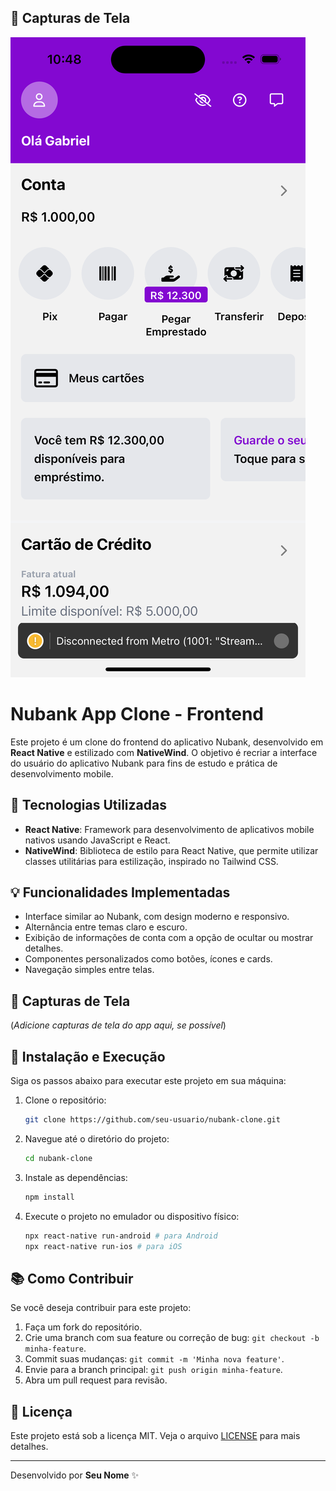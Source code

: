 ## 📸 Capturas de Tela

![Tela Inicial do App](./assets/screen--shot.png)


# Nubank App Clone - Frontend

Este projeto é um clone do frontend do aplicativo Nubank, desenvolvido em **React Native** e estilizado com **NativeWind**. O objetivo é recriar a interface do usuário do aplicativo Nubank para fins de estudo e prática de desenvolvimento mobile.

## 🚀 Tecnologias Utilizadas

- **React Native**: Framework para desenvolvimento de aplicativos mobile nativos usando JavaScript e React.
- **NativeWind**: Biblioteca de estilo para React Native, que permite utilizar classes utilitárias para estilização, inspirado no Tailwind CSS.

## 💡 Funcionalidades Implementadas

- Interface similar ao Nubank, com design moderno e responsivo.
- Alternância entre temas claro e escuro.
- Exibição de informações de conta com a opção de ocultar ou mostrar detalhes.
- Componentes personalizados como botões, ícones e cards.
- Navegação simples entre telas.

## 📸 Capturas de Tela

(_Adicione capturas de tela do app aqui, se possível_)

## 🔧 Instalação e Execução

Siga os passos abaixo para executar este projeto em sua máquina:

1. Clone o repositório:
    ```bash
    git clone https://github.com/seu-usuario/nubank-clone.git
    ```

2. Navegue até o diretório do projeto:
    ```bash
    cd nubank-clone
    ```

3. Instale as dependências:
    ```bash
    npm install
    ```

4. Execute o projeto no emulador ou dispositivo físico:
    ```bash
    npx react-native run-android # para Android
    npx react-native run-ios # para iOS
    ```

## 📚 Como Contribuir

Se você deseja contribuir para este projeto:

1. Faça um fork do repositório.
2. Crie uma branch com sua feature ou correção de bug: `git checkout -b minha-feature`.
3. Commit suas mudanças: `git commit -m 'Minha nova feature'`.
4. Envie para a branch principal: `git push origin minha-feature`.
5. Abra um pull request para revisão.

## 📄 Licença

Este projeto está sob a licença MIT. Veja o arquivo [LICENSE](LICENSE) para mais detalhes.

---

Desenvolvido por **Seu Nome** ✨
